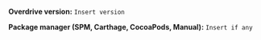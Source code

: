 **Overdrive version:** `Insert version`

**Package manager (SPM, Carthage, CocoaPods, Manual):** `Insert if any`
